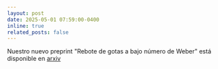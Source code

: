 ```yaml
---
layout: post
date: 2025-05-01 07:59:00-0400
inline: true
related_posts: false
---
```


Nuestro nuevo preprint "Rebote de gotas a bajo número de Weber" está disponible en [arxiv](https://arxiv.org/abs/2505.00902)
